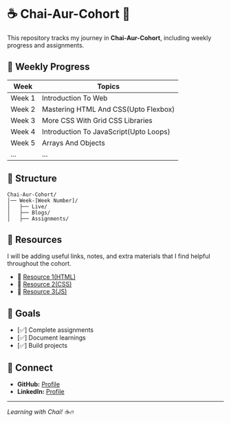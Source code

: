 # ☕ Chai-Aur-Cohort 🚀

This repository tracks my journey in **Chai-Aur-Cohort**, including weekly progress and assignments.

## 📅 Weekly Progress

| Week   | Topics                                 |
| ------ | -------------------------------------- |
| Week 1 | Introduction To Web                    |
| Week 2 | Mastering HTML And CSS(Upto Flexbox)   |
| Week 3 | More CSS With Grid CSS Libraries       |
| Week 4 | Introduction To JavaScript(Upto Loops) |
| Week 5 | Arrays And Objects                     |
| ...    | ...                                    |

## 📂 Structure

```
Chai-Aur-Cohort/
│── Week-[Week Number]/
│   ├── Live/
│   ├── Blogs/
│   ├── Assignments/
```

## 📖 Resources

I will be adding useful links, notes, and extra materials that I find helpful throughout the cohort.

- 📌 [Resource 1(HTML)](https://developer.mozilla.org/en-US/docs/Web/HTML)
- 📌 [Resource 2(CSS)](https://developer.mozilla.org/en-US/docs/Web/CSS)
- 📌 [Resource 3(JS)](https://developer.mozilla.org/en-US/docs/Web/JavaScript)

## 🚀 Goals

- [✅] Complete assignments
- [✅] Document learnings
- [✅] Build projects

## 🤝 Connect

- **GitHub:** [Profile](https://github.com/Swarnavo2003)
- **LinkedIn:** [Profile](https://www.linkedin.com/in/swarnabha-majumder-079382255/)

---

_Learning with Chai! ☕🔥_
